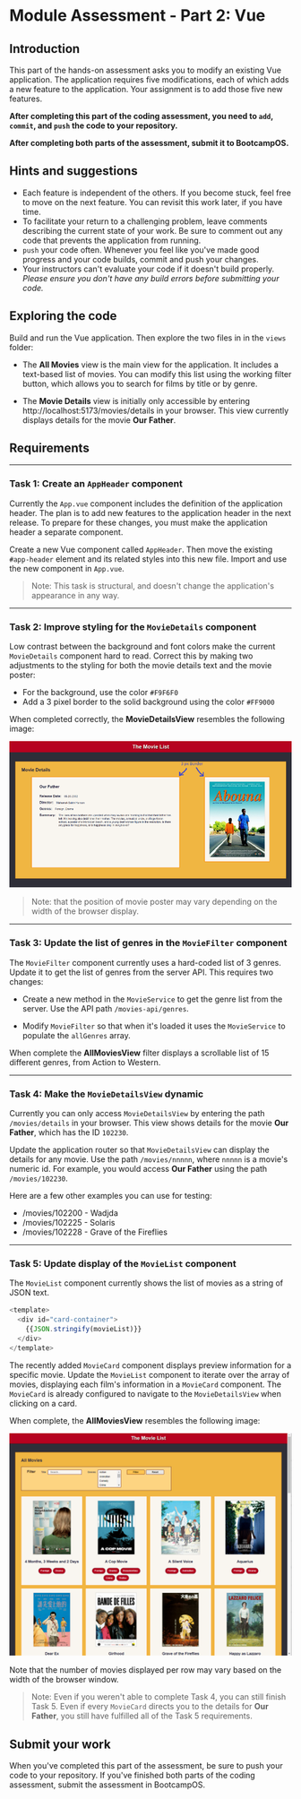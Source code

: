 # Module Assessment - Part 2: Vue

## Introduction

This part of the hands-on assessment asks you to modify an existing Vue application. The application requires five modifications, each of which adds a new feature to the application. Your assignment is to add those five new features.

**After completing this part of the coding assessment, you need to `add`, `commit`, and `push` the code to your repository.**

**After completing both parts of the assessment, submit it to BootcampOS.**

## Hints and suggestions

* Each feature is independent of the others. If you become stuck, feel free to move on the next feature. You can revisit this work later, if you have time. 
* To facilitate your return to a challenging problem, leave comments describing the current state of your work. Be sure to comment out any code that prevents the application from running.
* `push` your code often. Whenever you feel like you've made good progress and your code builds, commit and push your changes.
* Your instructors can't evaluate your code if it doesn't build properly. _Please ensure you don't have any build errors before submitting your code._

## Exploring the code

Build and run the Vue application. Then explore the two files in in the `views` folder:

- The **All Movies** view is the main view for the application. It includes a text-based list of movies. You can modify this list using the working filter button, which allows you to search for films by title or by genre. 

- The **Movie Details** view is initially only accessible by entering http://localhost:5173/movies/details in your browser. This view currently displays details for the movie **Our Father**.


## Requirements

<hr>

### Task 1: Create an `AppHeader` component

Currently the `App.vue` component includes the definition of the application header. The plan is to add new features to the application header in the next release. To prepare for these changes, you must make the application header a separate component. 

Create a new Vue component called `AppHeader`. Then move the existing `#app-header` element and its related styles into this new file. Import and use the new component in `App.vue`. 

> Note: This task is structural, and doesn't change the application's appearance in any way. 

<hr>

### Task 2: Improve styling for the `MovieDetails` component

Low contrast between the background and font colors make the current `MovieDetails` component hard to read. Correct this by making two adjustments to the styling for both the movie details text and the movie poster:

- For the background, use the color `#F9F6F0`
- Add a 3 pixel border to the solid background using the color `#FF9000`

When completed correctly, the **MovieDetailsView** resembles the following image:  

![Styled MovieDetailsView](./images/styled-movie-details.png)

> Note: that the position of movie poster may vary depending on the width of the browser display.

<hr>

### Task 3: Update the list of genres in the `MovieFilter` component

The `MovieFilter` component currently uses a hard-coded list of 3 genres. Update it to get the list of genres from the server API. This requires two changes:  

- Create a new method in the `MovieService` to get the genre list from the server. Use the API path `/movies-api/genres`.

- Modify `MovieFilter` so that when it's loaded it uses the `MovieService` to populate the `allGenres` array.

When complete the **AllMoviesView** filter displays a scrollable list of 15 different genres, from Action to Western.

<hr>

### Task 4: Make the `MovieDetailsView` dynamic

Currently you can only access `MovieDetailsView` by entering the path `/movies/details` in your browser. This view shows details for the movie **Our Father**, which has the ID `102230`. 

Update the application router so that `MovieDetailsView` can display the details for any movie. Use the path `/movies/nnnnn`, where `nnnnn` is a movie's numeric id. For example, you would access **Our Father** using the path `/movies/102230`.

Here are a few other examples you can use for testing:
- /movies/102200 - Wadjda
- /movies/102225 - Solaris
- /movies/102228 - Grave of the Fireflies

<hr>

### Task 5: Update display of the `MovieList` component 

The `MovieList` component currently shows the list of movies as a string of JSON text. 

```JavaScript
<template>
  <div id="card-container">
    {{JSON.stringify(movieList)}}
  </div>
</template>
```

The recently added `MovieCard` component displays preview information for a specific movie. Update the `MovieList` component to iterate over the array of movies, displaying each film's information in a `MovieCard` component. The `MovieCard` is already configured to navigate to the `MovieDetailsView` when clicking on a card.

When complete, the **AllMoviesView** resembles the following image:  

![Updated AllMoviesView](./images/updated-movies-list.png)

Note that the number of movies displayed per row may vary based on the width of the browser window.

> Note: Even if you weren't able to complete Task 4, you can still finish Task 5. Even if every `MovieCard` directs you to the details for **Our Father**, you still have fulfilled all of the Task 5 requirements. 


## Submit your work

When you've completed this part of the assessment, be sure to push your code to your repository. If you've finished both parts of the coding assessment, submit the assessment in BootcampOS.

